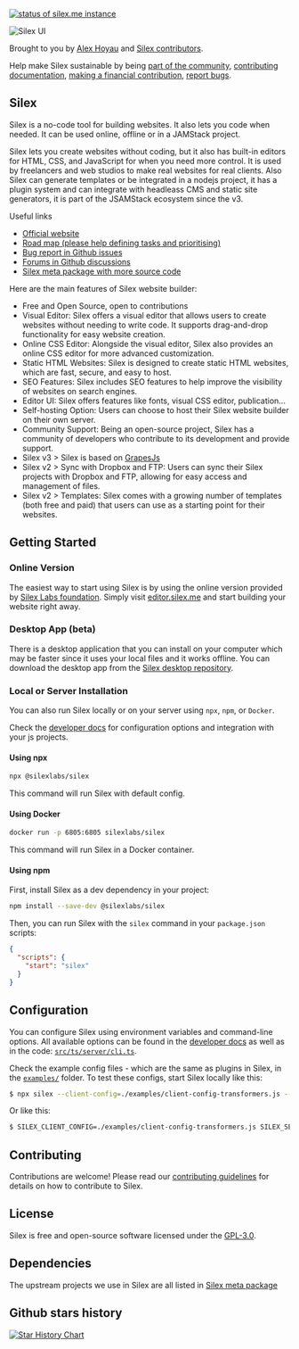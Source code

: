 [![status of silex.me instance](https://monitoshi.lexoyo.me/badge/1525963562293-6552)](https://v3.silex.me)

![Silex UI](https://github.com/silexlabs/www.silex.me/raw/gh-pages/assets/silex-ui.gif)

Brought to you by [Alex Hoyau](https://www.patreon.com/lexoyo) and [Silex contributors](https://github.com/silexlabs/Silex/graphs/contributors).

Help make Silex sustainable by being [part of the community](https://community.silex.me/), [contributing documentation](https://docs.silex.me/), [making a financial contribution](https://opencollective.com/silex), [report bugs](https://github.com/silexlabs/Silex/issues).

## Silex

Silex is a no-code tool for building websites. It also lets you code when needed. It can be used online, offline or in a JAMStack project.

Silex lets you create websites without coding, but it also has built-in editors for HTML, CSS, and JavaScript for when you need more control. It is used by freelancers and web studios to make real websites for real clients. Also Silex can generate templates or be integrated in a nodejs project, it has a plugin system and can integrate with headleass CMS and static site generators, it is part of the JSAMStack ecosystem since the v3.

Useful links

* [Official website](https://www.silex.me/)
* [Road map (please help defining tasks and prioritising)](https://roadmap.silex.me)
* [Bug report in Github issues](https://github.com/silexlabs/Silex/issues)
* [Forums in Github discussions](https://community.silex.me)
* [Silex meta package with more source code](https://github.com/silexlabs/silex-meta)

Here are the main features of Silex website builder:

* Free and Open Source, open to contributions
* Visual Editor: Silex offers a visual editor that allows users to create websites without needing to write code. It supports drag-and-drop functionality for easy website creation.
* Online CSS Editor: Alongside the visual editor, Silex also provides an online CSS editor for more advanced customization.
* Static HTML Websites: Silex is designed to create static HTML websites, which are fast, secure, and easy to host.
* SEO Features: Silex includes SEO features to help improve the visibility of websites on search engines.
* Editor UI: Silex offers features like fonts, visual CSS editor, publication...
* Self-hosting Option: Users can choose to host their Silex website builder on their own server.
* Community Support: Being an open-source project, Silex has a community of developers who contribute to its development and provide support.
* Silex v3 > Silex is based on [GrapesJs](https://grapesjs.com/)
* Silex v2 > Sync with Dropbox and FTP: Users can sync their Silex projects with Dropbox and FTP, allowing for easy access and management of files.
* Silex v2 > Templates: Silex comes with a growing number of templates (both free and paid) that users can use as a starting point for their websites.

## Getting Started

### Online Version

The easiest way to start using Silex is by using the online version provided by [Silex Labs foundation](https://www.silexlabs.org). Simply visit [editor.silex.me](https://editor.silex.me) and start building your website right away.

### Desktop App (beta)

There is a desktop application that you can install on your computer which may be faster since it uses your local files and it works offline. You can download the desktop app from the [Silex desktop  repository](https://github.com/silexlabs/silex-desktop/releases/latest).

### Local or Server Installation

You can also run Silex locally or on your server using `npx`, `npm`, or `Docker`.

Check the [developer docs](https://docs.silex.me/en/dev) for configuration options and integration with your js projects.

#### Using npx

```bash
npx @silexlabs/silex
```

This command will run Silex with default config.

#### Using Docker

```bash
docker run -p 6805:6805 silexlabs/silex
```

This command will run Silex in a Docker container.

#### Using npm

First, install Silex as a dev dependency in your project:

```bash
npm install --save-dev @silexlabs/silex
```

Then, you can run Silex with the `silex` command in your `package.json` scripts:

```json
{
  "scripts": {
    "start": "silex"
  }
}
```

## Configuration

You can configure Silex using environment variables and command-line options. All available options can be found in the [developer docs](https://docs.silex.me/en/dev) as well as in the code: [`src/ts/server/cli.ts`](./src/ts/server/cli.ts).

Check the example config files - which are the same as plugins in Silex, in the [`examples/`](./examples/) folder. To test these configs, start Silex locally like this:

```sh
$ npx silex --client-config=./examples/client-config-transformers.js --server-config=`pwd`/examples/server-config-plugins.js 
```

Or like this:

```sh
$ SILEX_CLIENT_CONFIG=./examples/client-config-transformers.js SILEX_SERVER_CONFIG=`pwd`/examples/server-config-plugins.js npm run start:debug
```

## Contributing

Contributions are welcome! Please read our [contributing guidelines](CONTRIBUTING.md) for details on how to contribute to Silex.

## License

Silex is free and open-source software licensed under the [GPL-3.0](LICENSE.md).

## Dependencies

The upstream projects we use in Silex are all listed in [Silex meta package](https://github.com/silexlabs/silex-meta)

## Github stars history

[![Star History Chart](https://api.star-history.com/svg?repos=silexlabs/Silex&type=Timeline)](https://star-history.com/#silexlabs/Silex&Timeline)

